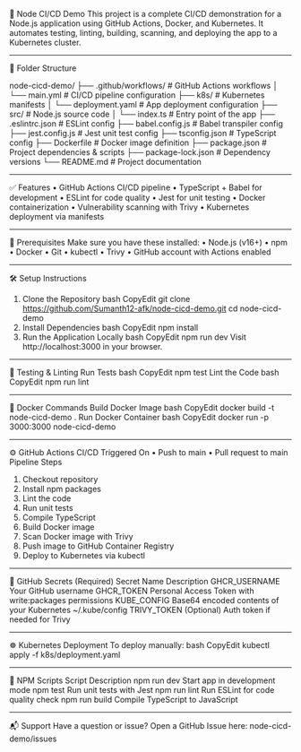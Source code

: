 🚀 Node CI/CD Demo
This project is a complete CI/CD demonstration for a Node.js application using GitHub Actions, Docker, and Kubernetes. It automates testing, linting, building, scanning, and deploying the app to a Kubernetes cluster.
________________________________________
📁 Folder Structure

node-cicd-demo/
├── .github/workflows/        # GitHub Actions workflows
│   └── main.yml              # CI/CD pipeline configuration
├── k8s/                      # Kubernetes manifests
│   └── deployment.yaml       # App deployment configuration
├── src/                      # Node.js source code
│   └── index.ts              # Entry point of the app
├── .eslintrc.json            # ESLint config
├── babel.config.js           # Babel transpiler config
├── jest.config.js            # Jest unit test config
├── tsconfig.json             # TypeScript config
├── Dockerfile                # Docker image definition
├── package.json              # Project dependencies & scripts
├── package-lock.json         # Dependency versions
└── README.md                 # Project documentation
________________________________________
✅ Features
•	GitHub Actions CI/CD pipeline
•	TypeScript + Babel for development
•	ESLint for code quality
•	Jest for unit testing
•	Docker containerization
•	Vulnerability scanning with Trivy
•	Kubernetes deployment via manifests
________________________________________
🔧 Prerequisites
Make sure you have these installed:
•	Node.js (v16+)
•	npm
•	Docker
•	Git
•	kubectl
•	Trivy
•	GitHub account with Actions enabled
________________________________________
🛠️ Setup Instructions
1. Clone the Repository
bash
CopyEdit
git clone https://github.com/Sumanth12-afk/node-cicd-demo.git
cd node-cicd-demo
2. Install Dependencies
bash
CopyEdit
npm install
3. Run the Application Locally
bash
CopyEdit
npm run dev
Visit http://localhost:3000 in your browser.
________________________________________
🧪 Testing & Linting
Run Tests
bash
CopyEdit
npm test
Lint the Code
bash
CopyEdit
npm run lint
________________________________________
🐳 Docker Commands
Build Docker Image
bash
CopyEdit
docker build -t node-cicd-demo .
Run Docker Container
bash
CopyEdit
docker run -p 3000:3000 node-cicd-demo
________________________________________
⚙️ GitHub Actions CI/CD
Triggered On
•	Push to main
•	Pull request to main
Pipeline Steps
1.	Checkout repository
2.	Install npm packages
3.	Lint the code
4.	Run unit tests
5.	Compile TypeScript
6.	Build Docker image
7.	Scan Docker image with Trivy
8.	Push image to GitHub Container Registry
9.	Deploy to Kubernetes via kubectl
________________________________________
🔐 GitHub Secrets (Required)
Secret Name	Description
GHCR_USERNAME	Your GitHub username
GHCR_TOKEN	Personal Access Token with write:packages permissions
KUBE_CONFIG	Base64 encoded contents of your Kubernetes ~/.kube/config
TRIVY_TOKEN	(Optional) Auth token if needed for Trivy
________________________________________
☸️ Kubernetes Deployment
To deploy manually:
bash
CopyEdit
kubectl apply -f k8s/deployment.yaml
________________________________________
📜 NPM Scripts
Script	Description
npm run dev	Start app in development mode
npm test	Run unit tests with Jest
npm run lint	Run ESLint for code quality check
npm run build	Compile TypeScript to JavaScript
________________________________________
📬 Support
Have a question or issue?
Open a GitHub Issue here: node-cicd-demo/issues

